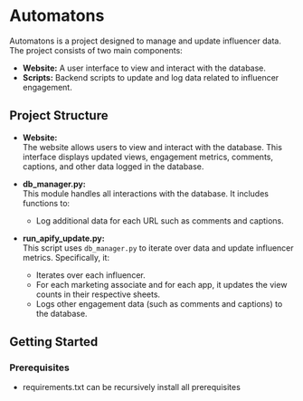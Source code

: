 # Automatons

Automatons is a project designed to manage and update influencer data. The project consists of two main components:

- **Website:** A user interface to view and interact with the database.
- **Scripts:** Backend scripts to update and log data related to influencer engagement.

## Project Structure

- **Website:**  
  The website allows users to view and interact with the database. This interface displays updated views, engagement metrics, comments, captions, and other data logged in the database.

- **db_manager.py:**  
  This module handles all interactions with the database. It includes functions to:
  - Log additional data for each URL such as comments and captions.

- **run_apify_update.py:**  
  This script uses `db_manager.py` to iterate over data and update influencer metrics. Specifically, it:
  - Iterates over each influencer.
  - For each marketing associate and for each app, it updates the view counts in their respective sheets.
  - Logs other engagement data (such as comments and captions) to the database.

## Getting Started

### Prerequisites
- requirements.txt can be recursively install all prerequisites
